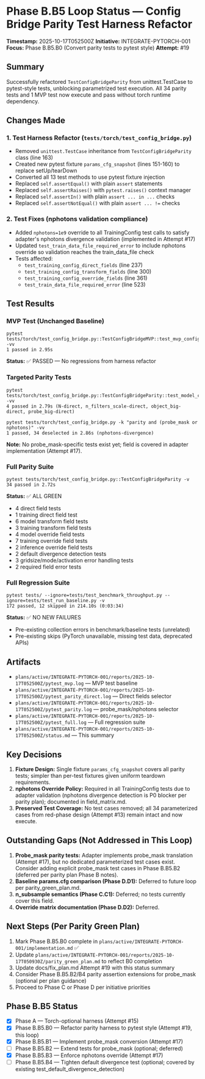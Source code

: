 # Phase B.B5 Loop Status — Config Bridge Parity Test Harness Refactor

**Timestamp:** 2025-10-17T052500Z
**Initiative:** INTEGRATE-PYTORCH-001
**Focus:** Phase B.B5.B0 (Convert parity tests to pytest style)
**Attempt:** #19

## Summary
Successfully refactored `TestConfigBridgeParity` from unittest.TestCase to pytest-style tests, unblocking parametrized test execution. All 34 parity tests and 1 MVP test now execute and pass without torch runtime dependency.

## Changes Made

### 1. Test Harness Refactor (`tests/torch/test_config_bridge.py`)
- Removed `unittest.TestCase` inheritance from `TestConfigBridgeParity` class (line 163)
- Created new pytest fixture `params_cfg_snapshot` (lines 151-160) to replace setUp/tearDown
- Converted all 13 test methods to use pytest fixture injection
- Replaced `self.assertEqual()` with plain `assert` statements
- Replaced `self.assertRaises()` with `pytest.raises()` context manager
- Replaced `self.assertIn()` with plain `assert ... in ...` checks
- Replaced `self.assertNotEqual()` with plain `assert ... !=` checks

### 2. Test Fixes (nphotons validation compliance)
- Added `nphotons=1e9` override to all TrainingConfig test calls to satisfy adapter's nphotons divergence validation (implemented in Attempt #17)
- Updated `test_train_data_file_required_error` to include nphotons override so validation reaches the train_data_file check
- Tests affected:
  - `test_training_config_direct_fields` (line 237)
  - `test_training_config_transform_fields` (line 300)
  - `test_training_config_override_fields` (line 361)
  - `test_train_data_file_required_error` (line 523)

## Test Results

### MVP Test (Unchanged Baseline)
```
pytest tests/torch/test_config_bridge.py::TestConfigBridgeMVP::test_mvp_config_bridge_populates_params_cfg -vv
1 passed in 2.95s
```
**Status:** ✅ PASSED — No regressions from harness refactor

### Targeted Parity Tests
```
pytest tests/torch/test_config_bridge.py::TestConfigBridgeParity::test_model_config_direct_fields -vv
4 passed in 2.79s (N-direct, n_filters_scale-direct, object_big-direct, probe_big-direct)
```

```
pytest tests/torch/test_config_bridge.py -k "parity and (probe_mask or nphotons)" -vv
1 passed, 34 deselected in 2.86s (nphotons-divergence)
```
**Note:** No probe_mask-specific tests exist yet; field is covered in adapter implementation (Attempt #17).

### Full Parity Suite
```
pytest tests/torch/test_config_bridge.py::TestConfigBridgeParity -v
34 passed in 2.72s
```
**Status:** ✅ ALL GREEN
- 4 direct field tests
- 1 training direct field test
- 6 model transform field tests
- 3 training transform field tests
- 4 model override field tests
- 7 training override field tests
- 2 inference override field tests
- 2 default divergence detection tests
- 3 gridsize/mode/activation error handling tests
- 2 required field error tests

### Full Regression Suite
```
pytest tests/ --ignore=tests/test_benchmark_throughput.py --ignore=tests/test_run_baseline.py -v
172 passed, 12 skipped in 214.10s (0:03:34)
```
**Status:** ✅ NO NEW FAILURES
- Pre-existing collection errors in benchmark/baseline tests (unrelated)
- Pre-existing skips (PyTorch unavailable, missing test data, deprecated APIs)

## Artifacts
- `plans/active/INTEGRATE-PYTORCH-001/reports/2025-10-17T052500Z/pytest_mvp.log` — MVP test baseline
- `plans/active/INTEGRATE-PYTORCH-001/reports/2025-10-17T052500Z/pytest_parity_direct.log` — Direct fields selector
- `plans/active/INTEGRATE-PYTORCH-001/reports/2025-10-17T052500Z/pytest_parity.log` — probe_mask/nphotons selector
- `plans/active/INTEGRATE-PYTORCH-001/reports/2025-10-17T052500Z/pytest_full.log` — Full regression suite
- `plans/active/INTEGRATE-PYTORCH-001/reports/2025-10-17T052500Z/status.md` — This summary

## Key Decisions
1. **Fixture Design:** Single fixture `params_cfg_snapshot` covers all parity tests; simpler than per-test fixtures given uniform teardown requirements.
2. **nphotons Override Policy:** Required in all TrainingConfig tests due to adapter validation (nphotons divergence detection is P0 blocker per parity plan); documented in field_matrix.md.
3. **Preserved Test Coverage:** No test cases removed; all 34 parameterized cases from red-phase design (Attempt #13) remain intact and now execute.

## Outstanding Gaps (Not Addressed in This Loop)
1. **Probe_mask parity tests:** Adapter implements probe_mask translation (Attempt #17), but no dedicated parameterized test cases exist. Consider adding explicit probe_mask test cases in Phase B.B5.B2 (deferred per parity plan Phase B notes).
2. **Baseline params.cfg comparison (Phase D.D1):** Deferred to future loop per parity_green_plan.md.
3. **n_subsample semantics (Phase C.C1):** Deferred; no tests currently cover this field.
4. **Override matrix documentation (Phase D.D2):** Deferred.

## Next Steps (Per Parity Green Plan)
1. Mark Phase B.B5.B0 complete in `plans/active/INTEGRATE-PYTORCH-001/implementation.md` ✅
2. Update `plans/active/INTEGRATE-PYTORCH-001/reports/2025-10-17T050930Z/parity_green_plan.md` to reflect B0 completion
3. Update docs/fix_plan.md Attempt #19 with this status summary
4. Consider Phase B.B5.B2/B4 parity assertion extensions for probe_mask (optional per plan guidance)
5. Proceed to Phase C or Phase D per initiative priorities

## Phase B.B5 Status
- [x] Phase A — Torch-optional harness (Attempt #15)
- [x] Phase B.B5.B0 — Refactor parity harness to pytest style (Attempt #19, this loop)
- [x] Phase B.B5.B1 — Implement probe_mask conversion (Attempt #17)
- [ ] Phase B.B5.B2 — Extend tests for probe_mask (optional; deferred)
- [x] Phase B.B5.B3 — Enforce nphotons override (Attempt #17)
- [ ] Phase B.B5.B4 — Tighten default divergence test (optional; covered by existing test_default_divergence_detection)
